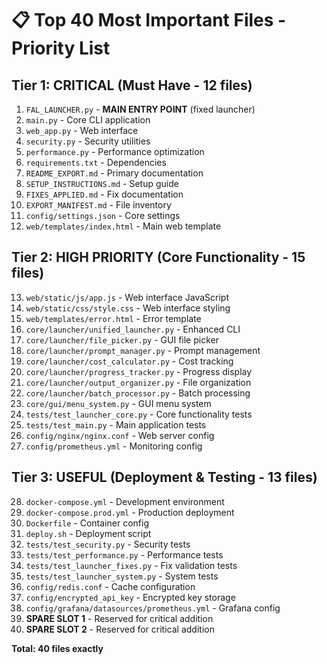 # 📋 Top 40 Most Important Files - Priority List

## **Tier 1: CRITICAL (Must Have - 12 files)**
1. `FAL_LAUNCHER.py` - **MAIN ENTRY POINT** (fixed launcher)
2. `main.py` - Core CLI application 
3. `web_app.py` - Web interface
4. `security.py` - Security utilities
5. `performance.py` - Performance optimization
6. `requirements.txt` - Dependencies
7. `README_EXPORT.md` - Primary documentation
8. `SETUP_INSTRUCTIONS.md` - Setup guide
9. `FIXES_APPLIED.md` - Fix documentation
10. `EXPORT_MANIFEST.md` - File inventory
11. `config/settings.json` - Core settings
12. `web/templates/index.html` - Main web template

## **Tier 2: HIGH PRIORITY (Core Functionality - 15 files)**
13. `web/static/js/app.js` - Web interface JavaScript
14. `web/static/css/style.css` - Web interface styling
15. `web/templates/error.html` - Error template
16. `core/launcher/unified_launcher.py` - Enhanced CLI
17. `core/launcher/file_picker.py` - GUI file picker
18. `core/launcher/prompt_manager.py` - Prompt management
19. `core/launcher/cost_calculator.py` - Cost tracking
20. `core/launcher/progress_tracker.py` - Progress display
21. `core/launcher/output_organizer.py` - File organization
22. `core/launcher/batch_processor.py` - Batch processing
23. `core/gui/menu_system.py` - GUI menu system
24. `tests/test_launcher_core.py` - Core functionality tests
25. `tests/test_main.py` - Main application tests
26. `config/nginx/nginx.conf` - Web server config
27. `config/prometheus.yml` - Monitoring config

## **Tier 3: USEFUL (Deployment & Testing - 13 files)**
28. `docker-compose.yml` - Development environment
29. `docker-compose.prod.yml` - Production deployment
30. `Dockerfile` - Container config
31. `deploy.sh` - Deployment script
32. `tests/test_security.py` - Security tests
33. `tests/test_performance.py` - Performance tests
34. `tests/test_launcher_fixes.py` - Fix validation tests
35. `tests/test_launcher_system.py` - System tests
36. `config/redis.conf` - Cache configuration
37. `config/encrypted_api_key` - Encrypted key storage
38. `config/grafana/datasources/prometheus.yml` - Grafana config
39. **SPARE SLOT 1** - Reserved for critical addition
40. **SPARE SLOT 2** - Reserved for critical addition

**Total: 40 files exactly**